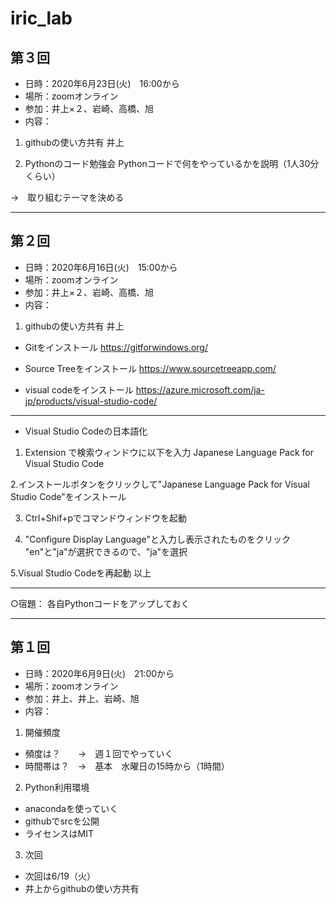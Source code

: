 # iric_lab

## 第３回　
- 日時：2020年6月23日(火)　16:00から
- 場所：zoomオンライン
- 参加：井上×２、岩崎、高橋、旭
- 内容：

1. githubの使い方共有 井上

2. Pythonのコード勉強会
Pythonコードで何をやっているかを説明（1人30分くらい）

→　取り組むテーマを決める


---

## 第２回　
- 日時：2020年6月16日(火)　15:00から
- 場所：zoomオンライン
- 参加：井上×２、岩崎、高橋、旭
- 内容：

1. githubの使い方共有 井上
- Gitをインストール
https://gitforwindows.org/

- Source Treeをインストール
https://www.sourcetreeapp.com/

- visual codeをインストール
https://azure.microsoft.com/ja-jp/products/visual-studio-code/

---

- Visual Studio Codeの日本語化
1. Extension で検索ウィンドウに以下を入力
Japanese Language Pack for Visual Studio Code

2.インストールボタンをクリックして"Japanese Language Pack for Visual Studio Code"をインストール

3. Ctrl+Shif+pでコマンドウィンドウを起動

4. "Configure Display Language"と入力し表示されたものをクリック
"en"と"ja"が選択できるので、"ja"を選択

5.Visual Studio Codeを再起動
以上

---


○宿題：
各自Pythonコードをアップしておく



---

## 第１回　
- 日時：2020年6月9日(火)　21:00から
- 場所：zoomオンライン
- 参加：井上、井上、岩崎、旭
- 内容：

1. 開催頻度
- 頻度は？　　→　週１回でやっていく
- 時間帯は？　→　基本　水曜日の15時から（1時間）

2. Python利用環境
- anacondaを使っていく
- githubでsrcを公開
- ライセンスはMIT

3. 次回　
- 次回は6/19（火）
- 井上からgithubの使い方共有
